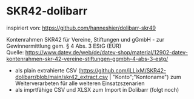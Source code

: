 # SKR42-dolibarr

inspiriert von: https://github.com/hanneshier/dolibarr-skr49

Kontenrahmen SKR42 für Vereine, Stiftungen und gGmbH - zur Gewinnermittlung gem. § 4 Abs. 3 EStG (EÜR)\
Quelle: https://www.datev.de/web/de/datev-shop/material/12902-datev-kontenrahmen-skr-42-vereine-stiftungen-ggmbh-4-abs-3-estg/

- als plain extrahierte CSV (https://github.com/iLLixM/SKR42-dolibarr/blob/main/skr42_extract.csv | "Konto";"Kontoname") zum Weiterverarbeten für alle weiteren Einsatzszenarien
- als imprtfähige CSV und XLSX zum Import in Dolibarr (folgt noch)
